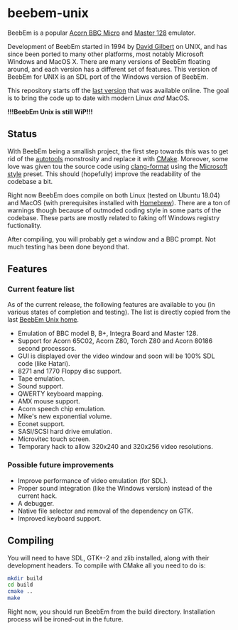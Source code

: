 # beebem-unix

BeebEm is a popular [Acorn BBC Micro][wiki-bbc-b] and [Master 128][wiki-bbc-master] emulator.

Development of BeebEm started in 1994 by [David Gilbert][dgilbert] on
UNIX, and has since been ported to many other platforms, most notably
Microsoft Windows and MacOS X.
There are many versions of BeebEm floating around, and each version has
a different set of features. This version of BeebEm for UNIX is an SDL
port of the Windows version of BeebEm.

This repository starts off the [last version][beebem-orig-dl] that was
available online. The goal is to bring the code up to date with modern
Linux *and* MacOS.

**!!!BeebEm Unix is still WiP!!!**

## Status
With BeebEm being a smallish project, the first step towards this was
to get rid of the [autotools][autotools] monstrosity and replace it with
[CMake][cmake].
Moreover, some love was given tou the source code using
[clang-format][clang-format] using the [Microsoft style][clang-format-ms]
preset. This should (hopefully) improve the readability of the codebase
a bit.

Right now BeebEm does compile on both Linux (tested on Ubuntu 18.04)
and MacOS (with prerequisites installed with [Homebrew][homebrew]).
There are a ton of warnings though because of outmoded coding style in
some parts of the codebase. These parts are mostly related to faking
off Windows registry fuctionality.

After compiling, you will probably get a window and a BBC prompt.
Not much testing has been done beyond that.

## Features

### Current feature list
As of the current release, the following features are available to you
(in various states of completion and testing).
The list is directly copied from the last [BeebEm Unix home][beebem-orig].

* Emulation of BBC model B, B+, Integra Board and Master 128.
* Support for Acorn 65C02, Acorn Z80, Torch Z80 and Acorn 80186 second processors.
* GUI is displayed over the video window and soon will be 100% SDL code (like Hatari).
* 8271 and 1770 Floppy disc support.
* Tape emulation.
* Sound support.
* QWERTY keyboard mapping.
* AMX mouse support.
* Acorn speech chip emulation.
* Mike's new exponential volume.
* Econet support.
* SASI/SCSI hard drive emulation.
* Microvitec touch screen.
* Temporary hack to allow 320x240 and 320x256 video resolutions.

### Possible future improvements
* Improve performance of video emulation (for SDL).
* Proper sound integration (like the Windows version) instead of the current hack.
* A debugger.
* Native file selector and removal of the dependency on GTK.
* Improved keyboard support.

## Compiling

You will need to have SDL, GTK+-2 and zlib installed, along with their development
headers. To compile with CMake all you need to do is:

```bash
mkdir build
cd build
cmake ..
make
```

Right now, you should run BeebEm from the build directory.
Installation process will be ironed-out in the future.

[beebem-orig]: http://beebem-unix.bbcmicro.com/index.html
[beebem-orig-dl]: http://beebem-unix.bbcmicro.com/download.html
[wiki-bbc-b]: http://en.wikipedia.org/wiki/BBC_B
[wiki-bbc-master]: http://en.wikipedia.org/wiki/BBC_Master
[dgilbert]: http://www.treblig.org/
[autotools]: https://en.wikipedia.org/wiki/GNU_Autotools
[cmake]: https://cmake.org/
[homebrew]: https://brew.sh
[clang-format]: https://clang.llvm.org/docs/ClangFormat.html
[clang-format-ms]: https://docs.microsoft.com/en-us/visualstudio/ide/editorconfig-code-style-settings-reference?view=vs-2017


